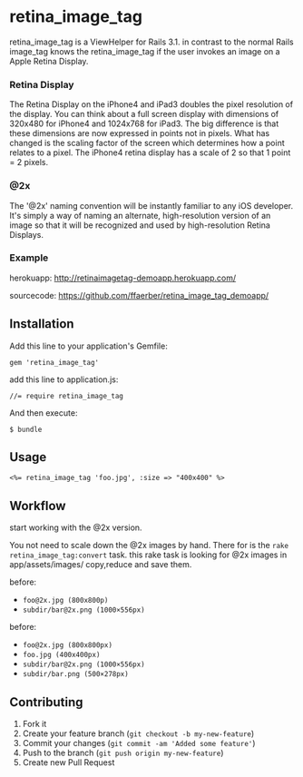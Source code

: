 # retina_image_tag

retina_image_tag is a ViewHelper for Rails 3.1. in contrast to the normal Rails image_tag knows the retina_image_tag if the user invokes an image on a Apple Retina Display.

### Retina Display
The Retina Display on the iPhone4 and iPad3 doubles the pixel resolution of the display.
You can think about a full screen display with dimensions of 320x480 for iPhone4 and 1024x768 for iPad3. The big difference is that these dimensions are now expressed in points not in pixels. What has changed is the scaling factor of the screen which determines how a point relates to a pixel. The iPhone4 retina display has a scale of 2 so that 1 point = 2 pixels.

### @2x
The '@2x' naming convention will be instantly familiar to any iOS developer. It's simply a way of naming an alternate, high-resolution version of an image so that it will be recognized and used by high-resolution Retina Displays.

### Example
herokuapp: <http://retinaimagetag-demoapp.herokuapp.com/>

sourcecode: <https://github.com/ffaerber/retina_image_tag_demoapp/>



## Installation

Add this line to your application's Gemfile:

    gem 'retina_image_tag'

add this line to application.js:
	
	//= require retina_image_tag

And then execute:

    $ bundle




## Usage

```erb
<%= retina_image_tag 'foo.jpg', :size => "400x400" %>
```


## Workflow

start working with the @2x version.

You not need to scale down the @2x images by hand. There for is the `rake retina_image_tag:convert` task. this rake task is looking for @2x images in app/assets/images/ copy,reduce and save them.

before:

* `foo@2x.jpg (800x800p)`
* `subdir/bar@2x.png (1000×556px)` 

before:

* `foo@2x.jpg (800x800px)`
* `foo.jpg (400x400px)`
* `subdir/bar@2x.png (1000×556px)`
* `subdir/bar.png (500×278px)`


## Contributing

1. Fork it
2. Create your feature branch (`git checkout -b my-new-feature`)
3. Commit your changes (`git commit -am 'Added some feature'`)
4. Push to the branch (`git push origin my-new-feature`)
5. Create new Pull Request
